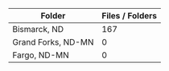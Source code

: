 | Folder             |   Files / Folders |
|--------------------|-------------------|
| Bismarck, ND       |               167 |
| Grand Forks, ND-MN |                 0 |
| Fargo, ND-MN       |                 0 |